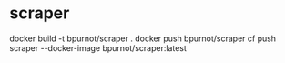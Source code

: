 # scraper

docker build -t bpurnot/scraper .
docker push bpurnot/scraper
cf push scraper --docker-image bpurnot/scraper:latest